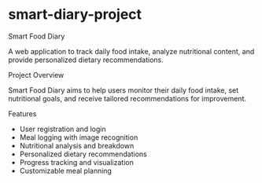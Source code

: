 # smart-diary-project
Smart Food Diary

A web application to track daily food intake, analyze nutritional content, and provide personalized dietary recommendations.

Project Overview

Smart Food Diary aims to help users monitor their daily food intake, set nutritional goals, and receive tailored recommendations for improvement.

Features

- User registration and login
- Meal logging with image recognition
- Nutritional analysis and breakdown
- Personalized dietary recommendations
- Progress tracking and visualization
- Customizable meal planning
